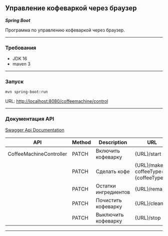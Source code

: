 Управление кофеваркой через браузер
-----------------------------------

_**Spring Boot**_

Программа по управлению кофеваркой через браузер.

---

### Требования
- JDK 16
- maven 3

---

### Запуск
```
mvn spring-boot:run
```

URL: [http://localhost:8080/coffeemachine/control](http://localhost:8080/coffeemachine/control)

---

### Документация API

[Swagger Api Documentation](http://localhost:8080/coffeemachine/swagger-ui.html)

| API                     | Method | Description            | URL                                   |
|-------------------------|--------|------------------------|---------------------------------------|
| CoffeeMachineController | PATCH  | Включить кофеварку     | {URL}/start                           |
|                         | PATCH  | Сделать кофе           | {URL}/make?coffeeType={coffeeType}    |
|                         | PATCH  | Остатки ингредиентов   | {URL}/remains                         |
|                         | PATCH  | Почистить кофеварку    | {URL}/clean                           |
|                         | PATCH  | Выключить кофеварку    | {URL}/stop                            |

---